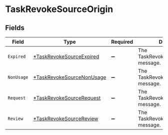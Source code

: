# TaskRevokeSourceOrigin


## Fields

| Field                                                                        | Type                                                                         | Required                                                                     | Description                                                                  |
| ---------------------------------------------------------------------------- | ---------------------------------------------------------------------------- | ---------------------------------------------------------------------------- | ---------------------------------------------------------------------------- |
| `Expired`                                                                    | [*TaskRevokeSourceExpired](../../models/shared/taskrevokesourceexpired.md)   | :heavy_minus_sign:                                                           | The TaskRevokeSourceExpired message.                                         |
| `NonUsage`                                                                   | [*TaskRevokeSourceNonUsage](../../models/shared/taskrevokesourcenonusage.md) | :heavy_minus_sign:                                                           | The TaskRevokeSourceNonUsage message.                                        |
| `Request`                                                                    | [*TaskRevokeSourceRequest](../../models/shared/taskrevokesourcerequest.md)   | :heavy_minus_sign:                                                           | The TaskRevokeSourceRequest message.                                         |
| `Review`                                                                     | [*TaskRevokeSourceReview](../../models/shared/taskrevokesourcereview.md)     | :heavy_minus_sign:                                                           | The TaskRevokeSourceReview message.                                          |